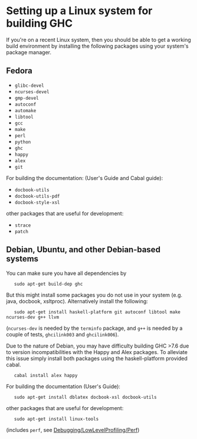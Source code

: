 


# Setting up a Linux system for building GHC



If you're on a recent Linux system, then you should be able to get a working build environment by installing the following packages using your system's package manager.


## Fedora


- `glibc-devel`
- `ncurses-devel`
- `gmp-devel`
- `autoconf`
- `automake`
- `libtool`
- `gcc`
- `make`
- `perl`
- `python`
- `ghc`
- `happy`
- `alex`
- `git`


For building the documentation: (User's Guide and Cabal guide):


- `docbook-utils`
- `docbook-utils-pdf`
- `docbook-style-xsl`


other packages that are useful for development:


- `strace`
- `patch`

## Debian, Ubuntu, and other Debian-based systems



You can make sure you have all dependencies by


```wiki
   sudo apt-get build-dep ghc
```


But this might install some packages you do not use in your system (e.g. java, docbook, xsltproc).  Alternatively install the following:


```wiki
   sudo apt-get install haskell-platform git autoconf libtool make ncurses-dev g++ llvm
```


(`ncurses-dev` is needed by the `terminfo` package, and `g++` is needed by a couple of tests, `ghcilink003` and `ghcilink006`).



Due to the nature of Debian, you may have difficulty building GHC \>7.6 due to version incompatibilities with the Happy and Alex packages.  To alleviate this issue simply install both packages using the haskell-platform provided cabal.


```wiki
   cabal install alex happy
```


For building the documentation (User's Guide):


```wiki
   sudo apt-get install dblatex docbook-xsl docbook-utils
```


other packages that are useful for development:


```wiki
   sudo apt-get install linux-tools
```


(includes `perf`, see [Debugging/LowLevelProfiling/Perf](debugging/low-level-profiling/perf))


